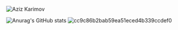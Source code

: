 ![Aziz Karimov](https://user-images.githubusercontent.com/113392926/216158335-3886df50-7a0a-4ca6-9c46-c1e08aeb566e.gif)


![Anurag's GitHub stats](https://github-readme-stats.vercel.app/api?username=eizeek&theme=chartreuse-dark&show_icons=true)       ![cc9c86b2bab59ea51eced4b339ccdef0](https://user-images.githubusercontent.com/113392926/216329224-9dadc6be-04cb-4d80-8cfc-4fd4d3d8417e.gif)



